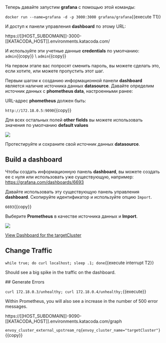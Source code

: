 Теперь давайте запустим **grafana** с помощью этой команды:

`docker run --name=grafana -d -p 3000:3000 grafana/grafana`{{execute T1}}

И доступ к панели управления **dashboard** по этому URL:

https://[[HOST_SUBDOMAIN]]-3000-[[KATACODA_HOST]].environments.katacoda.com/

И используйте эти учетные данные **credentials** по умолчанию:
`admin`{{copy}} \ `admin`{{copy}}

На первом этапе вас попросят сменить пароль, вы можете сделать это, если хотите, или можете пропустить этот шаг.

Первым шагом к созданию информационной панели **dashboard** является наличие источника данных **datasource**. 
Давайте определим источник данных с **phometheus data**, настроенными ранее:

URL-адрес **phometheus** должен быть:

`http://172.18.0.5:9090`{{copy}}

Для всех остальных полей **other fields** вы можете использовать значения по умолчанию **default values**

![](/envoyproxy/scenarios/implementing-metrics-tracing/assets/prometheus-data-source.png)

Протестируйте и сохраните свой источник данных **datasource**.

## Build a dashboard

Чтобы создать информационную панель **dashboard**, вы можете создать ее с нуля или использовать уже существующую, например:
https://grafana.com/dashboards/6693

Давайте использовать эту существующую панель управления **dashboard**. Скопируйте идентификатор и используйте опцию `Import`.

`6693`{{copy}}

Выберите **Prometheus**  в качестве источника данных и **Import**.

![](/envoyproxy/scenarios/implementing-metrics-tracing/assets/import.png)

[View Dashboard for the targetCluster](https://[[HOST_SUBDOMAIN]]-3000-[[KATACODA_HOST]].environments.katacoda.com/d/000000003/envoy-proxy?refresh=5s&orgId=1&var-cluster=targetCluster&var-hosts=All)

## Change Traffic

`while true; do curl localhost; sleep .1; done`{{execute interrupt T2}}

Should see a big spike in the traffic on the dashboard.

## Generate Errors

`curl 172.18.0.3/unhealthy; curl 172.18.0.4/unhealthy;`{{execute}}

Within Prometheus, you will also see a increase in the number of 500 error messages.

https://[[HOST_SUBDOMAIN]]-9090-[[KATACODA_HOST]].environments.katacoda.com/graph

`envoy_cluster_external_upstream_rq{envoy_cluster_name="targetCluster"}`{{copy}}
